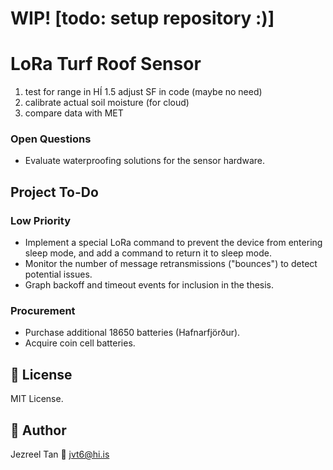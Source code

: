 # WIP! [todo: setup repository :)]

# LoRa Turf Roof Sensor

1. test for range in HÍ
1.5 adjust SF in code (maybe no need)
3. calibrate actual soil moisture (for cloud)
4. compare data with MET

### Open Questions
- Evaluate waterproofing solutions for the sensor hardware.

## Project To-Do
### Low Priority
- Implement a special LoRa command to prevent the device from entering sleep mode, and add a command to return it to sleep mode.
- Monitor the number of message retransmissions ("bounces") to detect potential issues.
- Graph backoff and timeout events for inclusion in the thesis.

### Procurement
- Purchase additional 18650 batteries (Hafnarfjörður).
- Acquire coin cell batteries.

## 📄 License
MIT License.

## 👤 Author
Jezreel Tan
📧 jvt6@hi.is
